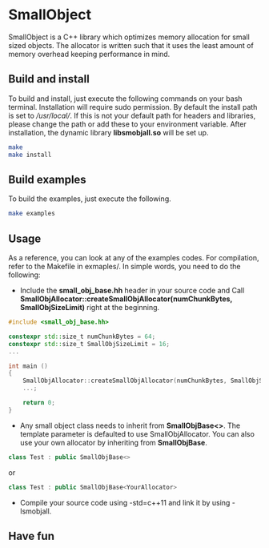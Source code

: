 # SmallObject

SmallObject is a C++ library which optimizes memory allocation for small sized objects. The allocator is written such that it uses the least amount of memory overhead keeping performance in mind.

## Build and install

To build and install, just execute the following commands on your bash terminal. Installation will require sudo permission. By default the install path is set to _/usr/local/_. If this is not your default path for headers and libraries, please change the path or add these to your environment variable. After installation, the dynamic library __libsmobjall.so__ will be set up.

```bash
make
make install
```

## Build examples

To build the examples, just execute the following.

```bash
make examples
```

## Usage

As a reference, you can look at any of the examples codes. For compilation, refer to the Makefile in exmaples/. In simple words, you need to do the following:
* Include the __small_obj_base.hh__ header in your source code and Call __SmallObjAllocator::createSmallObjAllocator(numChunkBytes, SmallObjSizeLimit)__ right at the beginning.

```c++
#include <small_obj_base.hh>

constexpr std::size_t numChunkBytes = 64;
constexpr std::size_t SmallObjSizeLimit = 16;
...

int main ()
{
    SmallObjAllocator::createSmallObjAllocator(numChunkBytes, SmallObjSizeLimit);
    ...;

    return 0;
}
```

* Any small object class needs to inherit from __SmallObjBase<>__. The template parameter is defaulted to use SmallObjAllocator. You can also use your own allocator by inheriting from __SmallObjBase<YourAllocator>__.

```c++
class Test : public SmallObjBase<>
```
or
```c++
class Test : public SmallObjBase<YourAllocator>
```

* Compile your source code using -std=c++11 and link it by using -lsmobjall.

## Have fun